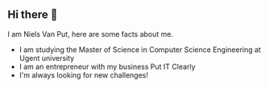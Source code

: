 ## Hi there 👋

I am Niels Van Put, here are some facts about me.

- I am studying the Master of Science in Computer Science Engineering at Ugent university
- I am an entrepreneur with my business Put IT Clearly
- I'm always looking for new challenges!
<!--
**Nvanput/Nvanput** is a ✨ _special_ ✨ repository because its `README.md` (this file) appears on your GitHub profile.

Here are some ideas to get you started:

- 🔭 I’m currently working on ...
- 🌱 I’m currently learning ...
- 👯 I’m looking to collaborate on ...
- 🤔 I’m looking for help with ...
- 💬 Ask me about ...
- 📫 How to reach me: ...
- 😄 Pronouns: ...
- ⚡ Fun fact: ...
-->
